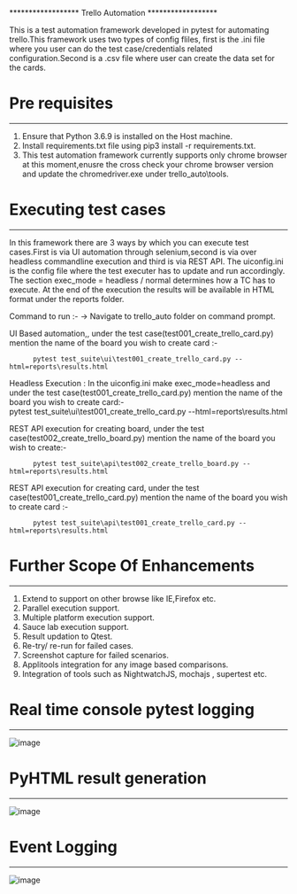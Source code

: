 ****************** Trello Automation  ******************

This is a test automation framework developed in pytest for automating trello.This framework uses two types of config fliles,
first is the .ini file where you user can do the test case/credentials related configuration.Second is a .csv file where user can
create the data set for the cards. 

# Pre requisites
-----------------------
1. Ensure that Python 3.6.9 is installed on the Host machine.
2. Install requirements.txt file using pip3 install -r requirements.txt.
3. This test automation framework currently supports only chrome browser at this moment,enusre the cross check your chrome browser version
   and update the chromedriver.exe under trello_auto\tools.

# Executing test cases
-----------------------
In this framework there are 3 ways by which you can execute test cases.First is via UI automation through selenium,second is via over headless commandline
execution and third is via REST API.
The uiconfig.ini is the config file where the test executer has to update and run accordingly.
The section exec_mode = headless / normal determines how a TC has to execute.
At the end of the execution the results will be available in HTML format under the reports folder.

Command to run :-
         -> Navigate to trello_auto folder on command prompt.
         
UI Based automation,, under the test case(test001_create_trello_card.py) mention the name of the board you wish to create card  :-  

          pytest test_suite\ui\test001_create_trello_card.py --html=reports\results.html
          
Headless Execution : In the uiconfig.ini make exec_mode=headless and under the test case(test001_create_trello_card.py) mention the name of the board you wish to create card:-  
          pytest test_suite\ui\test001_create_trello_card.py --html=reports\results.html
          
REST API execution for creating board, under the test case(test002_create_trello_board.py) mention the name of the board you wish to create:-

          pytest test_suite\api\test002_create_trello_board.py --html=reports\results.html
          
REST API execution for creating card, under the test case(test001_create_trello_card.py) mention the name of the board you wish to create card :-

          pytest test_suite\api\test001_create_trello_card.py --html=reports\results.html		  


# Further Scope Of Enhancements
-------------------------------
1. Extend to support on other browse like IE,Firefox etc.
2. Parallel execution support.
3. Multiple platform execution support.
4. Sauce lab execution support.
5. Result updation to Qtest.
6. Re-try/ re-run for failed cases.
7. Screenshot capture for failed scenarios.
8. Applitools integration for any image based comparisons.
9. Integration of tools such as NightwatchJS, mochajs , supertest etc.

# Real time console pytest logging
-------------------------------
![image](https://user-images.githubusercontent.com/40270316/114312555-9f571b00-9b10-11eb-82bc-ae0eac16816a.png)

# PyHTML result generation
-------------------------------

![image](https://user-images.githubusercontent.com/40270316/114312606-d1687d00-9b10-11eb-933e-3a8a8c1aceb9.png)


# Event Logging
-------------------------------
![image](https://user-images.githubusercontent.com/40270316/114312646-f2c96900-9b10-11eb-9aec-b99e01c12206.png)


